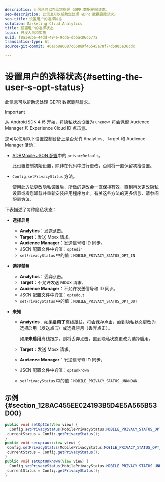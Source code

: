 ```yaml
---
description: 此信息可以帮助您处理 GDPR 数据删除请求。
seo-description: 此信息可以帮助您处理 GDPR 数据删除请求。
seo-title: 设置用户的选择状态
solution: Marketing Cloud,Analytics
title: 设置用户的选择状态
topic: 开发人员和实施
uuid: f8a3e6be-44dd-494e-9cda-dbbac86d6772
translation-type: ht
source-git-commit: 46a0b8e0087c65880f46545a78f74d5985e36cdc

---
```



# 设置用户的选择状态{#setting-the-user-s-opt-status}

此信息可以帮助您处理 GDPR 数据删除请求。

>[!IMPORTANT]
>
>从 Android SDK 4.15 开始，将隐私状态设置为 `unknown` 将会保留 Audience Manager 和 Experience Cloud ID 点击量。

您可以使用以下设置控制设备上是否允许 Analytics、Target 和 Audience Manager 活动：

* [ADBMobile JSON 配置](/help/android/configuration/json-config/json-config.md)中的 `privacyDefault`。

   此设置控制初始设置，除非在代码中进行更改，否则将一直保留初始设置。

* `Config.setPrivacyStatus` 方法。

   使用此方法更改隐私设置后，所做的更改会一直保持有效，直到再次更改隐私设置或者您卸载并重新安装应用程序为止。有关这些方法的更多信息，请参阅[配置方法](/help/android/configuration/methods.md)。

下表描述了每种隐私状态：

* **选择启用**

   * **Analytics**：发送点击。
   * **Target**：发送 Mbox 请求。
   * **Audience Manager**：发送信号和 ID 同步。
   * JSON 配置文件中的值：`optedin`
   * `setPrivacyStatus` 中的值：`MOBILE_PRIVACY_STATUS_OPT_IN`

* **选择禁用**

   * **Analytics**：丢弃点击。
   * **Target**：不允许发送 Mbox 请求。
   * **Audience Manager**：不允许发送信号和 ID 同步。
   * JSON 配置文件中的值：`optedout`
   * `setPrivacyStatus` 中的值：`MOBILE_PRIVACY_STATUS_OPT_OUT`

* **未知**

   * **Analytics**：如果&#x200B;**启用了**&#x200B;离线跟踪，将会保存点击，直到隐私状态更改为选择启用（发送点击）或选择禁用（丢弃点击）。

      如果<b>未启用</b>离线跟踪，则将丢弃点击，直到隐私状态更改为选择启用。
   * **Target**：发送 Mbox 请求。
   * **Audience Manager**：发送信号和 ID 同步。
   * JSON 配置文件中的值：`optunknown`
   * `setPrivacyStatus` 中的值：`MOBILE_PRIVACY_STATUS_UNKNOWN`

## 示例 {#section_128AC455EE024193B5D4E5A565B53D00}

```java
public void setOptIn(View view) { 
  Config.setPrivacyStatus(MobilePrivacyStatus.MOBILE_PRIVACY_STATUS_OPT_IN); 
 currentStatus = Config.getPrivacyStatus(); 
} 
public void setOptOut(View view) { 
 Config.setPrivacyStatus(MobilePrivacyStatus.MOBILE_PRIVACY_STATUS_OPT_OUT); 
 currentStatus = Config.getPrivacyStatus(); 
} 
public void setOptUnknown(View view) { 
  Config.setPrivacyStatus(MobilePrivacyStatus.MOBILE_PRIVACY_STATUS_UNKNOWN); 
 currentStatus = Config.getPrivacyStatus(); 
}
```

